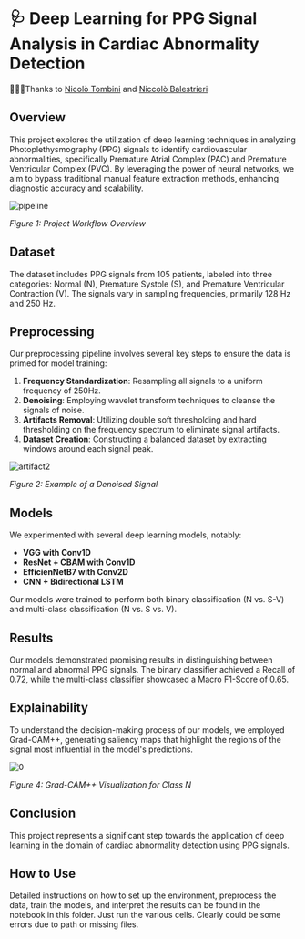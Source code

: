 # 🩺 Deep Learning for PPG Signal Analysis in Cardiac Abnormality Detection
🧑‍🤝‍🧑Thanks to [Nicolò Tombini](https://github.com/tombinic) and [Niccolò Balestrieri](https://github.com/NiccoloBalestrieri)
## Overview

This project explores the utilization of deep learning techniques in analyzing Photoplethysmography (PPG) signals to identify cardiovascular abnormalities, specifically Premature Atrial Complex (PAC) and Premature Ventricular Complex (PVC). By leveraging the power of neural networks, we aim to bypass traditional manual feature extraction methods, enhancing diagnostic accuracy and scalability.

![pipeline](https://github.com/tombinic/PPGAnalysis/assets/91635053/eb2e1496-98ae-4f54-b503-3a8456d41da3)


*Figure 1: Project Workflow Overview*

## Dataset

The dataset includes PPG signals from 105 patients, labeled into three categories: Normal (N), Premature Systole (S), and Premature Ventricular Contraction (V). The signals vary in sampling frequencies, primarily 128 Hz and 250 Hz.

## Preprocessing

Our preprocessing pipeline involves several key steps to ensure the data is primed for model training:

1. **Frequency Standardization**: Resampling all signals to a uniform frequency of 250Hz.
2. **Denoising**: Employing wavelet transform techniques to cleanse the signals of noise.
3. **Artifacts Removal**: Utilizing double soft thresholding and hard thresholding on the frequency spectrum to eliminate signal artifacts.
4. **Dataset Creation**: Constructing a balanced dataset by extracting windows around each signal peak.

![artifact2](https://github.com/tombinic/PPGAnalysis/assets/91635053/c893b61c-b2f7-4365-94a1-773d56b24a20)


*Figure 2: Example of a Denoised Signal*

## Models

We experimented with several deep learning models, notably:

- **VGG with Conv1D**
- **ResNet + CBAM with Conv1D**
- **EfficienNetB7 with Conv2D**
- **CNN + Bidirectional LSTM**

Our models were trained to perform both binary classification (N vs. S-V) and multi-class classification (N vs. S vs. V).

## Results

Our models demonstrated promising results in distinguishing between normal and abnormal PPG signals. The binary classifier achieved a Recall of 0.72, while the multi-class classifier showcased a Macro F1-Score of 0.65.

## Explainability

To understand the decision-making process of our models, we employed Grad-CAM++, generating saliency maps that highlight the regions of the signal most influential in the model's predictions.

![0](https://github.com/tombinic/PPGAnalysis/assets/91635053/fbbc9d1a-4b13-49e8-8668-3937a7ed6d87)

*Figure 4: Grad-CAM++ Visualization for Class N*

## Conclusion

This project represents a significant step towards the application of deep learning in the domain of cardiac abnormality detection using PPG signals.

## How to Use

Detailed instructions on how to set up the environment, preprocess the data, train the models, and interpret the results can be found in the notebook in this folder. Just run the various cells.
Clearly could be some errors due to path or missing files.
